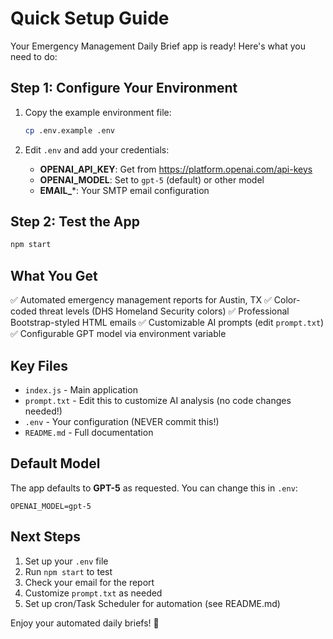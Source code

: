 # Quick Setup Guide

Your Emergency Management Daily Brief app is ready! Here's what you need to do:

## Step 1: Configure Your Environment

1. Copy the example environment file:
   ```bash
   cp .env.example .env
   ```

2. Edit `.env` and add your credentials:
   - **OPENAI_API_KEY**: Get from https://platform.openai.com/api-keys
   - **OPENAI_MODEL**: Set to `gpt-5` (default) or other model
   - **EMAIL_***: Your SMTP email configuration

## Step 2: Test the App

```bash
npm start
```

## What You Get

✅ Automated emergency management reports for Austin, TX
✅ Color-coded threat levels (DHS Homeland Security colors)
✅ Professional Bootstrap-styled HTML emails
✅ Customizable AI prompts (edit `prompt.txt`)
✅ Configurable GPT model via environment variable

## Key Files

- `index.js` - Main application
- `prompt.txt` - Edit this to customize AI analysis (no code changes needed!)
- `.env` - Your configuration (NEVER commit this!)
- `README.md` - Full documentation

## Default Model

The app defaults to **GPT-5** as requested. You can change this in `.env`:
```
OPENAI_MODEL=gpt-5
```

## Next Steps

1. Set up your `.env` file
2. Run `npm start` to test
3. Check your email for the report
4. Customize `prompt.txt` as needed
5. Set up cron/Task Scheduler for automation (see README.md)

Enjoy your automated daily briefs! 🚀

